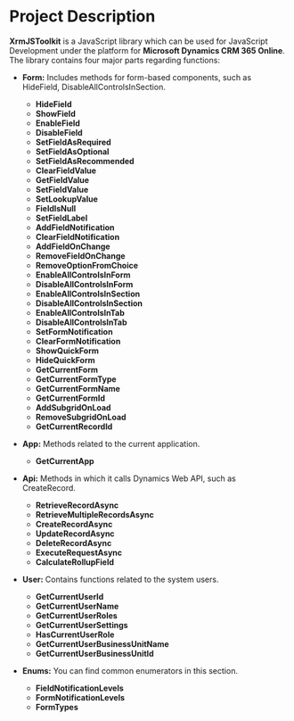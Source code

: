 # Project Description

**XrmJSToolkit** is a JavaScript library which can be used for JavaScript Development under the platform for **Microsoft Dynamics CRM 365 Online**. The library contains four major parts regarding functions:

- **Form:** Includes methods for form-based components, such as HideField, DisableAllControlsInSection.
  - **HideField**
  - **ShowField**
  - **EnableField**
  - **DisableField**
  - **SetFieldAsRequired**
  - **SetFieldAsOptional**
  - **SetFieldAsRecommended**
  - **ClearFieldValue**
  - **GetFieldValue**
  - **SetFieldValue**
  - **SetLookupValue**
  - **FieldIsNull**
  - **SetFieldLabel**
  - **AddFieldNotification**
  - **ClearFieldNotification**
  - **AddFieldOnChange**
  - **RemoveFieldOnChange**
  - **RemoveOptionFromChoice**
  - **EnableAllControlsInForm**
  - **DisableAllControlsInForm**
  - **EnableAllControlsInSection**
  - **DisableAllControlsInSection**
  - **EnableAllControlsInTab**
  - **DisableAllControlsInTab**
  - **SetFormNotification**
  - **ClearFormNotification**
  - **ShowQuickForm**
  - **HideQuickForm**
  - **GetCurrentForm**
  - **GetCurrentFormType**
  - **GetCurrentFormName**
  - **GetCurrentFormId**
  - **AddSubgridOnLoad**
  - **RemoveSubgridOnLoad**
  - **GetCurrentRecordId**
  
- **App:** Methods related to the current application.
  - **GetCurrentApp**

- **Api:** Methods in which it calls Dynamics Web API, such as CreateRecord.
  - **RetrieveRecordAsync**
  - **RetrieveMultipleRecordsAsync**
  - **CreateRecordAsync**
  - **UpdateRecordAsync**
  - **DeleteRecordAsync**
  - **ExecuteRequestAsync**
  - **CalculateRollupField**

- **User:** Contains functions related to the system users.
  - **GetCurrentUserId**
  - **GetCurrentUserName**
  - **GetCurrentUserRoles**
  - **GetCurrentUserSettings**
  - **HasCurrentUserRole**
  - **GetCurrentUserBusinessUnitName**
  - **GetCurrentUserBusinessUnitId**

- **Enums:** You can find common enumerators in this section.
  - **FieldNotificationLevels**
  - **FormNotificationLevels**
  - **FormTypes**

